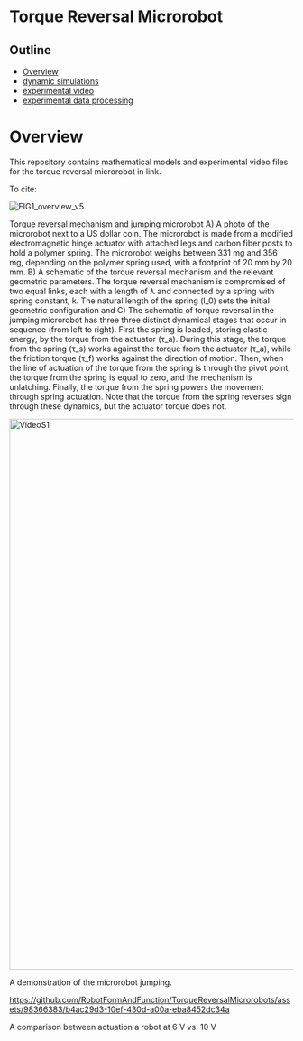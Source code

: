 # Torque Reversal Microrobot

## Outline
- [Overview](https://github.com/RobotFormAndFunction/TorqueReversalMicrorobot/main/README.md#overview)
- [dynamic simulations](https://github.com/RobotFormAndFunction/TorqueReversalMicrorobots/tree/main/dynamic%20simulations)
- [experimental video](https://github.com/RobotFormAndFunction/TorqueReversalMicrorobots/tree/main/experimental%20videos)
- [experimental data processing](https://github.com/RobotFormAndFunction/TorqueReversalMicrorobot/tree/main/experimental%20data%20processing)


# Overview
This repository contains mathematical models and experimental video files for the torque reversal microrobot in link. 

To cite:

![FIG1_overview_v5](https://github.com/RobotFormAndFunction/TorqueReversalMicrorobots/assets/98366383/cf7234e5-ecd3-4ab4-a834-b8a3a0787602)

Torque reversal mechanism and jumping microrobot A) A photo of the microrobot next to a US dollar coin. The microrobot is made from a modified electromagnetic hinge actuator with attached legs and carbon fiber posts to hold a polymer spring. The microrobot weighs between 331 mg and 356 mg, depending on the polymer spring used, with a footprint of 20 mm by 20 mm. B) A schematic of the torque reversal mechanism and the relevant geometric parameters. The torque reversal mechanism is compromised of two equal links, each with a length of &lambda; and connected by a spring with spring constant, k. The natural length of the spring (l_0) sets the initial geometric configuration and C) The schematic of torque reversal in the jumping microrobot has three three distinct dynamical stages that occur in sequence (from left to right). First the spring is loaded, storing elastic energy, by the torque from the actuator (&tau;_a). During this stage, the torque from the spring (&tau;_s) works against the torque from the actuator (&tau;_a), while the friction torque (&tau;_f) works against the direction of motion. Then, when the line of actuation of the torque from the spring is through the pivot point, the torque from the spring is equal to zero, and the mechanism is unlatching. Finally, the torque from the spring powers the movement through spring actuation. Note that the torque from the spring reverses sign through these dynamics, but the actuator torque does not.





[<img width="976" alt="VideoS1" src="https://github.com/RobotFormAndFunction/TorqueReversalMicrorobots/assets/98366383/d97969de-a989-413a-8a09-802d07949f7b">](https://github.com/RobotFormAndFunction/TorqueReversalMicrorobots/assets/98366383/931e3987-4d5a-4ece-b755-24c3373b423f)

A demonstration of the microrobot jumping.





https://github.com/RobotFormAndFunction/TorqueReversalMicrorobots/assets/98366383/b4ac29d3-10ef-430d-a00a-eba8452dc34a

A comparison between actuation a robot at 6 V vs. 10 V




